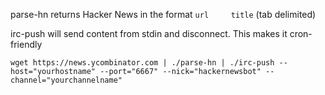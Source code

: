 
parse-hn returns Hacker News in the format `url		title` (tab delimited)

irc-push will send content from stdin and disconnect. This makes it cron-friendly

```
wget https://news.ycombinator.com | ./parse-hn | ./irc-push --host="yourhostname" --port="6667" --nick="hackernewsbot" --channel="yourchannelname"
```

